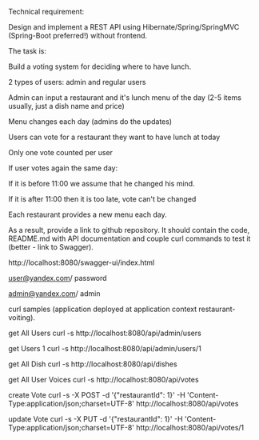 Technical requirement:

Design and implement a REST API using Hibernate/Spring/SpringMVC (Spring-Boot preferred!) without frontend.

The task is:

Build a voting system for deciding where to have lunch.

2 types of users: admin and regular users

Admin can input a restaurant and it's lunch menu of the day (2-5 items usually, just a dish name and price)

Menu changes each day (admins do the updates)

Users can vote for a restaurant they want to have lunch at today

Only one vote counted per user

If user votes again the same day:

If it is before 11:00 we assume that he changed his mind.

If it is after 11:00 then it is too late, vote can't be changed

Each restaurant provides a new menu each day.

As a result, provide a link to github repository. It should contain the code, README.md with API documentation and couple curl commands to test it (better - link to Swagger).

http://localhost:8080/swagger-ui/index.html

user@yandex.com/ password

admin@yandex.com/ admin

curl samples (application deployed at application context restaurant-voiting).

get All Users
curl -s http://localhost:8080/api/admin/users

get Users 1
curl -s http://localhost:8080/api/admin/users/1

get All Dish
curl -s http://localhost:8080/api/dishes

get All User Voices
curl -s http://localhost:8080/api/votes

create Vote
curl -s -X POST -d '{"restaurantId": 1}' -H 'Content-Type:application/json;charset=UTF-8' http://localhost:8080/api/votes

update Vote
curl -s -X PUT -d '{"restaurantId": 1}' -H 'Content-Type:application/json;charset=UTF-8' http://localhost:8080/api/votes/1

